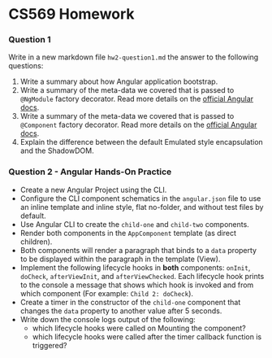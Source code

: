 # CS569 Homework
### Question 1
Write in a new markdown file `hw2-question1.md` the answer to the following questions:
1. Write a summary about how Angular application bootstrap.
2. Write a summary of the meta-data we covered that is passed to `@NgModule` factory decorator. Read more details on the [official Angular docs](https://angular.io/api/core/NgModule).
3. Write a summary of the meta-data we covered that is passed to `@Component` factory decorator. Read more details on the [official Angular docs](https://angular.io/api/core/Component).
4. Explain the difference between the default Emulated style encapsulation and the ShadowDOM.

### Question 2 - Angular Hands-On Practice
* Create a new Angular Project using the CLI.
* Configure the CLI component schematics in the `angular.json` file to use an inline template and inline style, flat no-folder, and without test files by default.
* Use Angular CLI to create the `child-one` and `child-two` components. 
* Render both components in the `AppComponent` template (as direct children). 
* Both components will render a paragraph that binds to a `data` property to be displayed within the paragraph in the template (View). 
* Implement the following lifecycle hooks in **both** components: `onInit`, `doCheck`, `afterViewInit`, and `afterViewChecked`. Each lifecycle hook prints to the console a message that shows which hook is invoked and from which component (For example: `Child 2: doCheck`).
* Create a timer in the constructor of the `child-one` component that changes the `data` property to another value after 5 seconds.
* Write down the console logs output of the following: 
    * which lifecycle hooks were called on Mounting the component?
    * which lifecycle hooks were called after the timer callback function is triggered?
